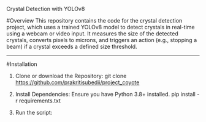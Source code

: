 Crystal Detection with YOLOv8 

#Overview
This repository contains the code for the crystal detection project, which uses a trained YOLOv8 model to detect crystals in real-time using a webcam or video input. It measures the size of the detected crystals, converts pixels to microns, and triggers an action (e.g., stopping a beam) if a crystal exceeds a defined size threshold.

---
#Installation
1. Clone or download the Repository:
   git clone https://github.com/prakritisubedii/project_coyote

2. Install Dependencies: Ensure you have Python 3.8+ installed.
   pip install -r requirements.txt

3. Run the script:



